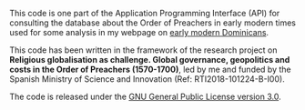 This code is one part of the Application Programming Interface (API) for
consulting the database about the Order of Preachers in early modern
times used for some analysis in my webpage on [early modern
Dominicans](https://www.georeligion.org).

This code has been written in the framework of the research project on
**Religious globalisation as challenge. Global governance, geopolitics
and costs in the Order of Preachers (1570-1700)**, led by me and funded
by the Spanish Ministry of Science and Innovation (Ref:
RTI2018-101224-B-I00).

The code is released under the [GNU General Public License version
3.0](https://www.gnu.org/licenses/gpl-3.0.html). 

